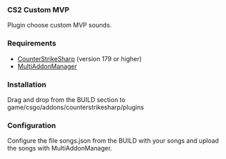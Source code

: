 ### CS2 Custom MVP

Plugin choose custom MVP sounds.

### Requirements

* [CounterStrikeSharp](https://github.com/roflmuffin/CounterStrikeSharp/) (version 179 or higher)
* [MultiAddonManager](https://github.com/Source2ZE/MultiAddonManager)

### Installation

Drag and drop from the BUILD section to game/csgo/addons/counterstrikesharp/plugins

### Configuration

Configure the file songs.json from the BUILD with your songs and upload the songs with MultiAddonManager.
